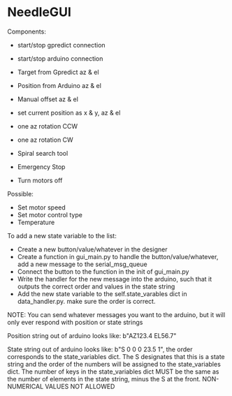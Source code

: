 # NeedleGUI

Components:
- start/stop gpredict connection
- start/stop arduino connection

- Target from Gpredict az & el
- Position from Arduino  az & el
- Manual offset az & el

- set current position as x & y, az & el
- one az rotation CCW
- one az rotation CW

- Spiral search tool
- Emergency Stop
- Turn motors off


Possible:
- Set motor speed
- Set motor control type
- Temperature


To add a new state variable to the list:
- Create a new button/value/whatever in the designer
- Create a function in gui_main.py to handle the button/value/whatever, add a new message to the serial_msg_queue
- Connect the button to the function in the init of gui_main.py
- Write the handler for the new message into the arduino, such that it outputs the correct order and values in the state string
- Add the new state variable to the self.state_varables dict in data_handler.py. make sure the order is correct.

NOTE:
You can send whatever messages you want to the arduino, but it will only ever respond with position or state strings

Position string out of arduino looks like: b"AZ123.4 EL56.7"

State string out of arduino looks like: b"S 0 0 0 23.5 1", the order corresponds to the state_variables dict. The S designates that this is a state string and the order of the numbers will be assigned to the state_variables dict. The number of keys in the state_variables dict MUST be the same as the number of elements in the state string, minus the S at the front. NON-NUMERICAL VALUES NOT ALLOWED
